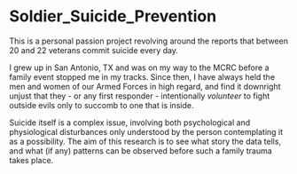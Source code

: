 # Soldier_Suicide_Prevention

This is a personal passion project revolving around the reports that between 20 and 22 veterans commit suicide every day.

I grew up in San Antonio, TX and was on my way to the MCRC before a family event stopped me in my tracks.  Since then, I have always held the men and women of our Armed Forces in high regard, and find it downright unjust that they - or any first responder - intentionally *volunteer* to fight outside evils only to succomb to one that is inside.  

Suicide itself is a complex issue, involving both psychological and physiological disturbances only understood by the person contemplating it as a possibility.  The aim of this research is to see what story the data tells, and what (if any) patterns can be observed before such a family trauma takes place.    